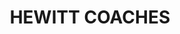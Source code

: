 ---
title: "HEWITT COACHES"
address: "33, Thorburn Road, Newtownabbey, Co. Antrim, BT36 7JA"
tel: "07960 466801"
county: "Antrim"
category: "Internal Ferry Services"
type: "Content"
lat: "054.6510180000"
lng: "-005.9317850000"
---
